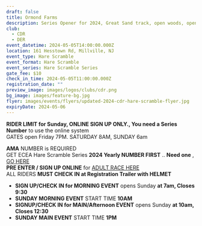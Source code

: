 ```yaml
---
draft: false
title: Ormond Farms
description: Series Opener for 2024, Great Sand track, open woods, open field camping.
club:
  - CDR
  - DER
event_datetime: 2024-05-05T14:00:00.000Z
location: 161 Hesstown Rd, Millville, NJ
event_type: Hare Scramble
event_format: Hare Scramble
event_series: Hare Scramble Series
gate_fee: $10
check_in_time: 2024-05-05T11:00:00.000Z
registration_date: ""
preview_image: images/logos/clubs/cdr.png
bg_image: images/feature-bg.jpg
flyer: images/events/flyers/updated-2024-cdr-hare-scramble-flyer.jpg
expiryDate: 2024-05-06
---
```

**RIDER LIMIT for Sunday, ONLINE SIGN UP ONLY., You need a Series Number** to use the online system\
GATES open Friday 7PM. SATURDAY 8AM, SUNDAY 6am

**AMA** NUMBER is REQUIRED\
GET ECEA Hare Scramble Series **2024 Yearly NUMBER FIRST** ..  **Need one** ,  [GO HERE](https://www.moto-tally.com/ECEA/ECEA/SeriesRegistration.aspx)\
**PRE ENTER / SIGN UP ONLINE** for [ADULT RACE HERE](https://www.moto-tally.com/ECEA/ECEA/PreEntry.aspx)\
ALL RIDERS **MUST CHECK IN at Registration Trailer with HELMET**

* **SIGN UP/CHECK IN for MORNING EVENT** opens Sunday **at 7am, Closes 9:30**
* **SUNDAY MORNING EVENT** START TIME **10AM**
* **SIGNUP/CHECK IN for MAIN/Afternoon EVENT** opens Sunday **at 10am, Closes 12:30**
* **SUNDAY MAIN EVENT** START TIME **1PM**